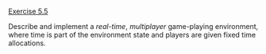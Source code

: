[Exercise 5.5](5-5/)

Describe and implement a *real-time*,
*multiplayer* game-playing environment, where time is part
of the environment state and players are given fixed time allocations.
